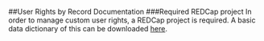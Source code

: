 ##User Rights by Record Documentation
###Required REDCap project
In order to manage custom user rights, a REDCap project is required. A basic data dictionary of this can be downloaded <a href='https://raw.githubusercontent.com/vanderbilt-redcap/user-rights-by-record/master/includes/UserRightsModuleSettings_DataDictionary.csv' download>here</a>. 